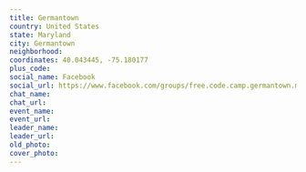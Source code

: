 ```yaml
---
title: Germantown
country: United States
state: Maryland
city: Germantown
neighborhood: 
coordinates: 40.043445, -75.180177
plus_code:
social_name: Facebook
social_url: https://www.facebook.com/groups/free.code.camp.germantown.maryland
chat_name:
chat_url:
event_name:
event_url:
leader_name:
leader_url:
old_photo: 
cover_photo:
---
```


